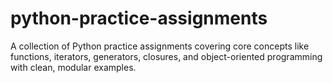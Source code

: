 # python-practice-assignments
A collection of Python practice assignments covering core concepts like functions, iterators, generators, closures, and object-oriented programming with clean, modular examples.
